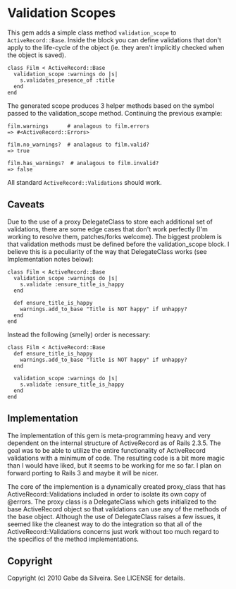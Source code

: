 # Validation Scopes

This gem adds a simple class method `validation_scope` to `ActiveRecord::Base`.  Inside the block you can define validations that don't apply to the life-cycle of the object (ie. they aren't implicitly checked when the object is saved).

    class Film < ActiveRecord::Base
      validation_scope :warnings do |s|
        s.validates_presence_of :title
      end
    end

The generated scope produces 3 helper methods based on the symbol passed to the validation_scope method.  Continuing the previous example:

    film.warnings      # analagous to film.errors
    => #<ActiveRecord::Errors>

    film.no_warnings?  # analagous to film.valid?
    => true

    film.has_warnings?  # analagous to film.invalid?
    => false

All standard `ActiveRecord::Validations` should work.


## Caveats

Due to the use of a proxy DelegateClass to store each additional set of validations, there are some edge cases that don't work perfectly (I'm working to resolve them, patches/forks welcome).  The biggest problem is that validation methods must be defined before the validation_scope block.  I believe this is a peculiarity of the way that DelegateClass works (see Implementation notes below):

    class Film < ActiveRecord::Base
      validation_scope :warnings do |s|
        s.validate :ensure_title_is_happy
      end

      def ensure_title_is_happy
        warnings.add_to_base "Title is NOT happy" if unhappy?
      end
    end

Instead the following (smelly) order is necessary:

    class Film < ActiveRecord::Base
      def ensure_title_is_happy
        warnings.add_to_base "Title is NOT happy" if unhappy?
      end

      validation_scope :warnings do |s|
        s.validate :ensure_title_is_happy
      end
    end


## Implementation

The implementation of this gem is meta-programming heavy and very dependent on the internal structure of ActiveRecord as of Rails 2.3.5.  The goal was to be able to utilize the entire functionality of ActiveRecord validations with a minimum of code.  The resulting code is a bit more magic than I would have liked, but it seems to be working for me so far.  I plan on forward porting to Rails 3 and maybe it will be nicer.

The core of the implemention is a dynamically created proxy_class that has ActiveRecord::Validations included in order to isolate its own copy of @errors.  The proxy class is a DelegateClass which gets initialized to the base ActiveRecord object so that validations can use any of the methods of the base object.  Although the use of DelegateClass raises a few issues, it seemed like the cleanest way to do the integration so that all of the ActiveRecord::Validations concerns just work without too much regard to the specifics of the method implementations.


## Copyright

Copyright (c) 2010 Gabe da Silveira. See LICENSE for details.

